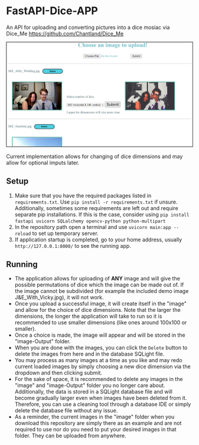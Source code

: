 # FastAPI-Dice-APP



An API for uploading and converting pictures into a dice mosiac via Dice_Me https://github.com/Chantland/Dice_Me

<kbd>
  <img src="https://github.com/Chantland/Chantland.github.io/blob/master/img/FastAPI_Dice_Ex.png" width="1000" style="border:1px solid black" alt="Before Dice">
</kbd>

Current implementation allows for changing of dice dimensions and may allow for optional imputs later.

## Setup
1. Make sure that you have the required packages listed in `requirements.txt`. Use `pip install -r requirements.txt` if unsure. Additionally, sometimes some requirements are left out and require separate pip installations. If this is the case, consider using `pip install fastapi uvicorn SQLalchemy opencv-python python-multipart` 
2. In the repository path open a terminal and use `uvicorn main:app --reload` to set up temporary server.
3. If application startup is completed, go to your home address, usually `http://127.0.0.1:8000/` to see the running app.


## Running

- The application allows for uploading of **ANY** image and will give the possible permutations of dice which the image can be made out of. If the image cannot be subdivided (for example the included demo image J&E_With_Vicky.jpg), it will not work. 
- Once you upload a successful image, it will create itself in the "image" and allow for the choice of dice dimensions. Note that the larger the dimensions, the longer the application will take to run so it is recommended to use smaller dimensions (like ones around 100x100 or smaller).
- Once a choice is made, the image will appear and will be stored in the "image-Output" folder. 
- When you are done with the images, you can click the `Delete` button to delete the images from here and in the database SQLight file. 
- You may process as many images at a time as you like and may redo current loaded images by simply choosing a new dice dimension via the dropdown and then clicking submit.
- For the sake of space, it is recommended to delete any images in the "image" and "image-Output" folder you no longer care about.  Additionally, the data is stored in a SQLight database file and will become gradually larger even when images have been deleted from it. Therefore, you can use a cleaning tool through a database IDE or simply delete the database file without any issue.
- As a reminder, the current images in the "image" folder when you download this repository are simply there as an example and are not required to use nor do you need to put your desired images in that folder. They can be uploaded from anywhere.
